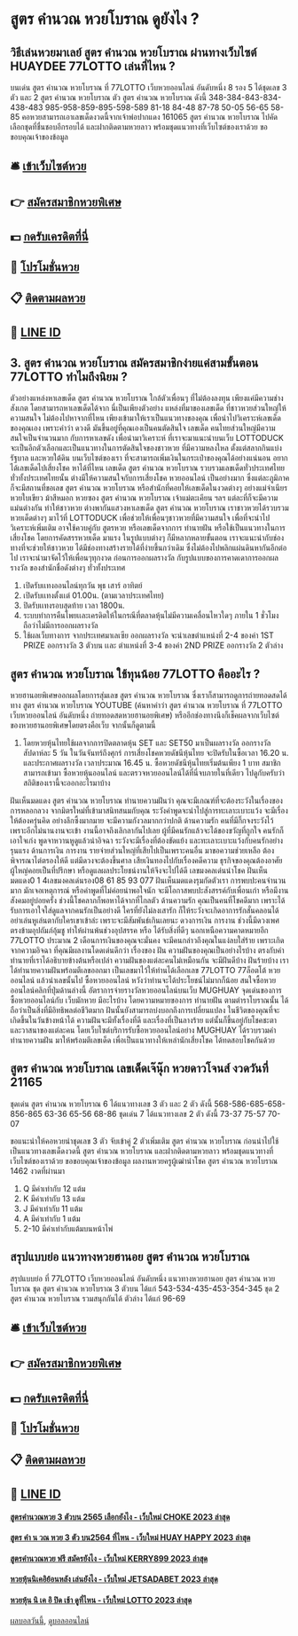 # สูตร คำนวณ หวยโบราณ ดูยังไง ?
## วิธีเล่นหวยมาเลย์ สูตร คำนวณ หวยโบราณ ผ่านทางเว็บไซต์ HUAYDEE 77LOTTO เล่นที่ไหน ?
บนเด่น สูตร คำนวณ หวยโบราณ ที่ 77LOTTO เว็บหวยออนไลน์ อันดับหนึ่ง 8 รอง 5 ได้ชุดเลข 3 ตัว และ 2 สูตร คำนวณ หวยโบราณ ตัว สูตร คำนวณ หวยโบราณ ดังนี้
348-384-843-834-438-483
985-958-859-895-598-589
81-18
84-48
87-78
50-05
56-65
58-85
คอหวยสามารถเอาเลขเด็ดงวดนี้จากเจ้าพ่อปากแดง 161065 สูตร คำนวณ หวยโบราณ ไปคัดเลือกชุดที่ชื่นชอบอีกรอบได้ และฝากติดตามหวยลาว พร้อมชุดแนวทางที่เว็บไซต์ของเราด้วย
ขอขอบคุณเจ้าของข้อมูล

## 🛎 [เข้าเว็บไซต์หวย](https://bit.ly/3BG5bNw)
## 👉 [สมัครสมาชิกหวยพิเศษ](https://bit.ly/3BG5bNw)
## 💵 [กดรับเครดิตที่นี่](https://bit.ly/3C3mvgS)
## 👑 [โปรโมชั่นหวย](https://bit.ly/3C3mvgS)
## 📋 [ติดตามผลหวย](https://bit.ly/3C3mvgS)
## 📱 [LINE ID](https://bit.ly/3C3mvgS)

## 3. สูตร คำนวณ หวยโบราณ สมัครสมาชิกง่ายแค่สามขั้นตอน 77LOTTO ทำไมถึงนิยม ?
ตัวอย่างแหล่งหาเลขเด็ด สูตร คำนวณ หวยโบราณ ใกล้ตัวเพื่อนๆ ที่ไม่ต้องลงทุน เพียงแค่มีความช่างสังเกต โดยสามารถหาเลขเด็ดได้จาก
นี่เป็นเพียงตัวอย่าง แหล่งที่มาของเลขเด็ด ที่ชาวหวยส่วนใหญ่ให้ความสนใจ ไม่ต้องไปหาจากที่ไหน เพียงเข้ามาให้เราเป็นแนวทางของคุณ เพื่อนำไปวิเคราะห์เลขเด็ด ของคุณเอง เพราะคำว่า ดวงดี มันขึ้นอยู่ที่คุณเองเป็นคนตัดสินใจ
เลขเด็ด คนไทยส่วนใหญ่มีความสนใจเป็นจำนวนมาก กับการหาเลขดัง เพื่อนำมาวิเคราะห์ ที่เราจะมาแนะนำบนเว็บ LOTTODUCK จะเป็นอีกตัวเลือกและเป็นแนวทางในการตัดสินใจของชาวหวย ที่มีความหลงใหล ตั้งแต่สลากกินแบ่งรัฐบาล และหวยใต้ดิน บนเว็บไซต์ของเรา ที่จะสามารถเพิ่มเงินในกระเป๋าของคุณได้อย่างแน่นอน
อยากได้เลขเด็ดไปเสี่ยงโชค หาได้ที่ไหน
เลขเด็ด สูตร คำนวณ หวยโบราณ รวบรวมเลขเด็ดทั่วประเทศไทย ทั่วทั้งประเทศไทยนั้น ต่างมีให้ความสนใจกับการเสี่ยงโชค หวยออนไลน์ เป็นอย่างมาก ซึ่งแต่ละภูมิภาคก็จะมีสถานที่ขอเลข สูตร คำนวณ หวยโบราณ หรือสำนักที่คอยให้เลขเด็ดในงวดต่างๆ อย่างแม่จำเนียร หวยใบเขียว ม้าสีหมอก หวยซอง สูตร คำนวณ หวยโบราณ เจ้าแม่ตะเคียน ฯลฯ แต่ละที่ก็จะมีความแม่นต่างกัน ทำให้ชาวหวย ต่างพากันแสวงหาเลขเด็ด สูตร คำนวณ หวยโบราณ เราชาวหวยได้รวบรวม หวยเด็ดต่างๆ มาไว้ที่ LOTTODUCK เพื่อช่วยให้เพื่อนๆชาวหวยที่มีความสนใจ เพื่อที่จะนำไปวิเคราะห์เพิ่มเติม อาจใช้ควบคู่กับ สูตรหวย หรือเลขเด็ดจากการ ทำนายฝัน หรือใช้เป็นแนวทางในการเสี่ยงโชค
โดยการคัดสรรหวยเด็ด มาแรง ในรูปแบบต่างๆ ก็มีหลากหลายขั้นตอน เราจะแนะนำกับช่องทางที่จะช่วยให้ชาวหวย ได้มีช่องทางสร้างรายได้ที่ง่ายขึ้นกว่าเดิม ซึ่งไม่ต้องไปพลิกแผ่นดินหากันอีกต่อไป เราจะนำมาจัดไว้ให้เพื่อนๆทุกงวด ก่อนการออกผลรางวัล กับรูปแบบของการคาดเดาการออกผลรางวัล ของสำนักชื่อดังต่างๆ ทั่วทั้งประเทศ
1. เปิดรับเเทงออนไลน์ทุกวัน พุธ เสาร์ อาทิตย์
2. เปิดรับเเทงตั้งเเต่ 01.00น. (ตามเวลาประเทศไทย)
3. ปิดรับเเทงรอบสุดท้าย เวลา 1800น.
4. ระบบทำการคืนโพยเเละเครดิตให้ในกรณีที่ตลาดหุ้นไม่มีความเคลื่อนไหวใดๆ ภายใน 1 ชั่วโมง ถือว่าไม่มีการออกผลรางวัล
5. ใช้ผลเว็บทางการ จากประเทศมาเลเซีย ออกผลรางวัล จะนำเลขตำแหน่งที่ 2-4 ของค่า 1ST PRIZE ออกรางวัล 3 ตัวบน เเละ ตำแหน่งที่ 3-4 ของค่า 2ND PRIZE ออกรางวัล 2 ตัวล่าง

## สูตร คำนวณ หวยโบราณ ใช้ทุนน้อย 77LOTTO คืออะไร ?
หวยฮานอยพิเศษออกผลโดยการสุ่มเลข สูตร คำนวณ หวยโบราณ ซึ่งเราก็สามารถดูการถ่ายทอดสดได้ทาง สูตร คำนวณ หวยโบราณ YOUTUBE (ค้นหาคำว่า สูตร คำนวณ หวยโบราณ ที่ 77LOTTO เว็บหวยออนไลน์ อันดับหนึ่ง ถ่ายทอดสดหวยฮานอยพิเศษ)
หรืออีกช่องทางนึงก็เช็คผลจากเว็บไซต์ของหวยฮานอยพิเศษโดยตรงคือเว็บ
จากนั้นก็ดูตามนี้
1. โดยหวยหุ้นไทยใช้ผลจากการปิดตลาดหุ้น SET และ SET50 มาเป็นผลรางวัล ออกรางวัลสัปดาห์ละ 5 วัน ในวันจันทร์ถึงศุกร์ การเสี่ยงโชคหวยดัชนีหุ้นไทย จะปิดรับในซื้อเวลา 16.20 น. และประกาศผลรางวัล เวลาประมาณ 16.45 น. ซื้อหวยดัชนีหุ้นไทยเริ่มต้นเพียง 1 บาท สมาชิกสามารถเข้ามา ซื้อหวยหุ้นออนไลน์ และตรวจหวยออนไลน์ได้ที่นี่จบภายในที่เดียว ไปดูกับครับว่าสถิติของเรานี้จะออกอะไรมาบ้าง

ฝันเห็นมดแดง สูตร คำนวณ หวยโบราณ ทำนายความฝันว่า คุณจะมีเกณฑ์ที่จะต้องระวังในเรื่องของการหลอกลวง จากมิตรใหม่ที่เข้ามาสนิทสนมกับคุณ ระวังคำพูดจะนำไปสู่การทะเลาะเบาะแว้ง จะมีเรื่องให้ต้องครุ่นคิด อย่างลึกซึ้งมากมาย จะมีความกังวลมากกว่าปกติ
ด้านความรัก คนที่มีกิ๊กจงระวังไว้ เพราะอีกไม่นานงานจะเข้า งานนี้อาจถึงเลิกลากันไปเลย ผู้ที่มีคนรักแล้วจะได้ของขวัญที่ถูกใจ คนรักก็เอาใจเก่ง พูดจาหวานหูดูแล้วน่าอิจฉา ระวังจะมีเรื่องที่ต้องขัดแย้ง และทะเลาะเบาะแว้งกับคนรักอย่างรุนแรง
ด้านการเงิน การงาน รายจ่ายส่วนใหญ่ที่เสียไปเป็นเพราะคนอื่น มาขอความช่วยเหลือ ต้องพิจารณาไต่ตรองให้ดี แต่มีดวงจะต้องขึ้นศาล เสียเงินทองไปกับเรื่องคดีความ ธุรกิจของคุณต้องอาศัยผู้ใหญ่คอยเป็นที่ปรึกษา หรือดูแลผลประโยชน์งานให้จึงจะไปได้ดี
เลขมงคลเด่นนำโชค ฝันเห็นมดแดง0 1 4เลขมงคลเด่นรอง08 61 85 93 077
ฝันเห็นมดแดงรุมกัดตัวเรา การพบปะคนจำนวนมาก มักเจอเหตุการณ์ หรือคำพูดที่ไม่ค่อยน่าพอใจนัก จะมีโอกาสพบปะสังสรรค์กับเพื่อนเก่า หรือมีงานสังคมอยู่บ่อยครั้ง ช่วงนี้โชคลาภก็พอหาได้จากที่ไกลตัว
ด้านความรัก คุณเป็นคนที่โชคดีมาก เพราะได้รับการเอาใจใส่ดูแลจากคนรักเป็นอย่างดี ใครที่ยังไม่ลงเสารัก ก็ให้ระวังจะเกิดอาการรักสั่นคลอนได้ อย่าเล่นหูเล่นตากับใครเขาเข้าล่ะ เพราะจะมีสัมพันธ์เกินเลยนะ
ดวงการเงิน การงาน ช่วงนี้มีดวงเพศตรงข้ามอุปถัมภ์อุ้มชู ทำให้ผ่านพ้นช่วงอุปสรรค หรือ ได้รับสิ่งที่ดีๆ นอกเหนือความคาดหมายอีก 77LOTTO ประมาณ 2 เดือนการเงินของคุณจะมั่นคง จะมีคนกล่าวถึงคุณในแง่ลบใส่ร้าย เพราะเกิดจากความอิจฉา ที่คุณมีผลงานโดดเด่นดีกว่า
เรื่องของ ฝัน ความฝันของคุณเป็นอย่างไรบ้าง ตรงกับคำทำนายที่เราได้อธิบายข้างต้นหรือเปล่า ความฝันของแต่ละคนไม่เหมือนกัน จะมีฝันดีบ้าง ฝันร้ายบ้าง เราได้ทำนายความฝันพร้อมตีเลขออกมา เป็นเลขมาไว้ให้ท่านได้เลือกเลข 77LOTTO 77ล็อตโต้ หวยออนไลน์ แล้วนำเลขนั้นไป ซื้อหวยออนไลน์ หวังว่าท่านจะได้ประโยชน์ไม่มากก็น้อย
สนใจซื้อหวยออนไลน์คลิกที่ปุ่มด้านล่างนี้
อัตราการจ่ายรางวัลหวยออนไลน์บนเว็บ MUGHUAY
จุดเด่นของการซื้อหวยออนไลน์กับ เว็บมักหวย มีอะไรบ้าง
โดยความหมายของการ ทำนายฝัน ตามตำราโบราณนั้น ได้ถือว่าเป็นสิ่งที่มีอิทธิพลต่อชีวิตมาก ฝันนั้นยังสามารถบ่งบอกถึงการเปลี่ยนแปลง ในชีวิตของคุณที่จะเกิดขึ้นในวันข้างหน้าได้ ความฝันจะมีทั้งเรื่องที่ดี และเรื่องที่เป็นลางร้าย แต่นั้นก็ขึ้นอยู่กับโชคชะตา และวาสนาของแต่ละคน โดยเว็บไซต์บริการรับซื้อหวยออนไลน์อย่าง MUGHUAY ได้รวบรวมคำทำนายความฝัน มาให้พร้อมตีเลขเด็ด เพื่อเป็นแนวทางให้เหล่านักเสี่ยงโชค ได้ทดสอบโชคกันด้วย

## สูตร คำนวณ หวยโบราณ เลขเด็ดเจ๊นุ๊ก หวยดาวโจนส์ งวดวันที่ 21165
ชุดเด่น สูตร คำนวณ หวยโบราณ 6 ได้แนวทางเลข 3 ตัว และ 2 ตัว ดังนี้
568-586-685-658-856-865
63-36
65-56
68-86
ชุดเด่น 7 ได้แนวทางเลข 2 ตัว ดังนี้
73-37
75-57
70-07

ขอแนะนำให้คอหวยนำชุดเลข 3 ตัว จับเข้าคู่ 2 ตัวเพิ่มเติม สูตร คำนวณ หวยโบราณ ก่อนนำไปใช้เป็นแนวทางเลขเด็ดงวดนี้ สูตร คำนวณ หวยโบราณ และฝากติดตามหวยลาว พร้อมชุดแนวทางที่เว็บไซต์ของเราด้วย
ขอขอบคุณเจ้าของข้อมูล
ผลงานหวยครูผู้เฒ่านำโชค สูตร คำนวณ หวยโบราณ 1462 งวดที่ผ่านมา
1. Q มีค่าเท่ากับ 12 แต้ม
2. K มีค่าเท่ากับ 13 แต้ม
3. J มีค่าเท่ากับ 11 แต้ม
4. A มีค่าเท่ากับ 1 แต้ม
5. 2-10 มีค่าเท่ากับแต้มบนหน้าไพ่

## สรุปแบบย่อ แนวทางหวยฮานอย สูตร คำนวณ หวยโบราณ
สรุปแบบย่อ ที่ 77LOTTO เว็บหวยออนไลน์ อันดับหนึ่ง แนวทางหวยฮานอย สูตร คำนวณ หวยโบราณ ชุด สูตร คำนวณ หวยโบราณ 3 ตัวบน ได้แก่
543-534-435-453-354-345
ชุด 2 สูตร คำนวณ หวยโบราณ รวมสนุกกันได้ ตัวล่าง ได้แก่
96-69

## 🛎 [เข้าเว็บไซต์หวย](https://bit.ly/3BG5bNw)
## 👉 [สมัครสมาชิกหวยพิเศษ](https://bit.ly/3BG5bNw)
## 💵 [กดรับเครดิตที่นี่](https://bit.ly/3C3mvgS)
## 👑 [โปรโมชั่นหวย](https://bit.ly/3C3mvgS)
## 📋 [ติดตามผลหวย](https://bit.ly/3C3mvgS)
## 📱 [LINE ID](https://bit.ly/3C3mvgS)

#### [สูตรคํานวณหวย 3 ตัวบน 2565 เลือกยังไง - เว็บใหม่ CHOKE 2023 ล่าสุด](https://atom.io/themes/สูตรคํานวณหวย%203%20ตัวบน%202565%20เลือกยังไง%20-%20เว็บใหม่%20choke%202023%20ล่าสุด)
#### [สูตร คํา น วณ หวย 3 ตัว บน2564 ที่ไหน - เว็บใหม่ HUAY HAPPY 2023 ล่าสุด](https://atom.io/themes/สูตร%20คํา%20น%20วณ%20หวย%203%20ตัว%20บน2564%20ที่ไหน%20-%20เว็บใหม่%20huay%20happy%202023%20ล่าสุด)
#### [สูตรคำนวณหวย ฟรี สมัครยังไง - เว็บใหม่ KERRY899 2023 ล่าสุด](https://atom.io/themes/สูตรคำนวณหวย%20ฟรี%20สมัครยังไง%20-%20เว็บใหม่%20kerry899%202023%20ล่าสุด)
#### [หวยหุ้นนิเคอิย้อนหลัง เล่นยังไง - เว็บใหม่ JETSADABET 2023 ล่าสุด](https://atom.io/themes/หวยหุ้นนิเคอิย้อนหลัง%20เล่นยังไง%20-%20เว็บใหม่%20jetsadabet%202023%20ล่าสุด)
#### [หวยหุ้น นิ เค อิ ปิด เช้า ดูที่ไหน - เว็บใหม่ LOTTO 2023 ล่าสุด](https://atom.io/themes/หวยหุ้น%20นิ%20เค%20อิ%20ปิด%20เช้า%20ดูที่ไหน%20-%20เว็บใหม่%20lotto%202023%20ล่าสุด)

[ผลบอลวันนี้](https://siamsport.tv "ผลบอลวันนี้"), [ดูบอลออนไลน์](https://siamsport.tv/ดูบอลสด "ดูบอลออนไลน์")